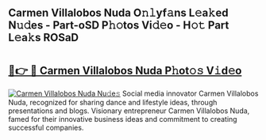 ## Carmen Villalobos Nuda O𝚗𝚕yf𝚊ns L𝚎a𝚔ed N𝚞𝚍es - Part-oSD P𝚑𝚘tos Vi𝚍𝚎o - H𝚘𝚝 Part L𝚎a𝚔s ROSaD

# <h2><a href="http://kf6jwlw.oniu.top/?m=Carmen+Villalobos+Nuda">🔗👉 🔴 Carmen Villalobos Nuda P𝚑ot𝚘𝚜 V𝚒d𝚎o</a></h2>

[![Carmen Villalobos Nuda Nu𝚍e𝚜](https://i.imgur.com/0qMVB7G.gif)](http://kf6jwlw.oniu.top/?m=Carmen+Villalobos+Nuda)
Social media innovator Carmen Villalobos Nuda, recognized for sharing dance and lifestyle ideas, through presentations and blogs. Visionary entrepreneur Carmen Villalobos Nuda, famed for their innovative business ideas and commitment to creating successful companies.  
